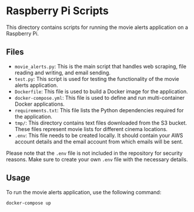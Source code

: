 # Raspberry Pi Scripts

This directory contains scripts for running the movie alerts application on a Raspberry Pi.

## Files

- `movie_alerts.py`: This is the main script that handles web scraping, file reading and writing, and email sending.
- `test.py`: This script is used for testing the functionality of the movie alerts application.
- `Dockerfile`: This file is used to build a Docker image for the application.
- `docker-compose.yml`: This file is used to define and run multi-container Docker applications.
- `requirements.txt`: This file lists the Python dependencies required for the application.
- `tmp/`: This directory contains text files downloaded from the S3 bucket. These files represent movie lists for different cinema locations.
- `.env`: This file needs to be created locally. It should contain your AWS account details and the email account from which emails will be sent.

Please note that the `.env` file is not included in the repository for security reasons. Make sure to create your own `.env` file with the necessary details.


## Usage

To run the movie alerts application, use the following command:

```
docker-compose up
```